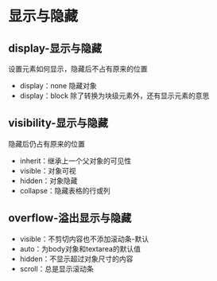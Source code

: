 # 显示与隐藏

## display-显示与隐藏

设置元素如何显示，隐藏后不占有原来的位置

- display：none 隐藏对象
- display：block 除了转换为块级元素外，还有显示元素的意思
  

## visibility-显示与隐藏

隐藏后仍占有原来的位置

- inherit：继承上一个父对象的可见性
- visible：对象可视
- hidden：对象隐藏
- collapse：隐藏表格的行或列

## overflow-溢出显示与隐藏

- visible：不剪切内容也不添加滚动条-默认
- auto：为body对象和textarea的默认值
- hidden：不显示超过对象尺寸的内容
- scroll：总是显示滚动条